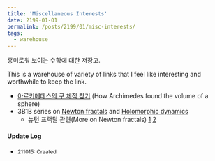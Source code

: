```yaml
---
title: 'Miscellaneous Interests'
date: 2199-01-01
permalink: /posts/2199/01/misc-interests/
tags:
  - warehouse
---
```


<!-- This post will show up by default. To disable scheduling of future posts, edit `config.yml` and set `future: false`.  -->
흥미로워 보이는 수학에 대한 저장고.

This is a warehouse of variety of links that I feel like interesting and worthwhile to keep the link.

 * [아르키메데스의 구 체적 찾기](https://www.maa.org/sites/default/files/pdf/upload_library/22/Ford/Apostol496-508.pdf) (How Archimedes found the volume of a sphere)
 * 3B1B series on [Newton fractals](https://www.youtube.com/watch?v=-RdOwhmqP5s&ab_channel=3Blue1Brown) and [Holomorphic dynamics](https://www.patreon.com/posts/57323044)
   * 뉴턴 프랙탈 관련(More on Newton fractals) [1](https://www.chiark.greenend.org.uk/~sgtatham/newton/) [2](https://blbadger.github.io/polynomial-roots.html)

#### Update Log
 * <span style="font-size:12px">211015: Created</span>
